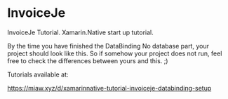 # InvoiceJe

InvoiceJe Tutorial. Xamarin.Native start up tutorial.

By the time you have finished the DataBinding No database part, your project should look like this. So if somehow your project does not run, feel free to check the differences between yours and this. ;)

Tutorials available at:

https://miaw.xyz/d/xamarinnative-tutorial-invoiceje-databinding-setup
